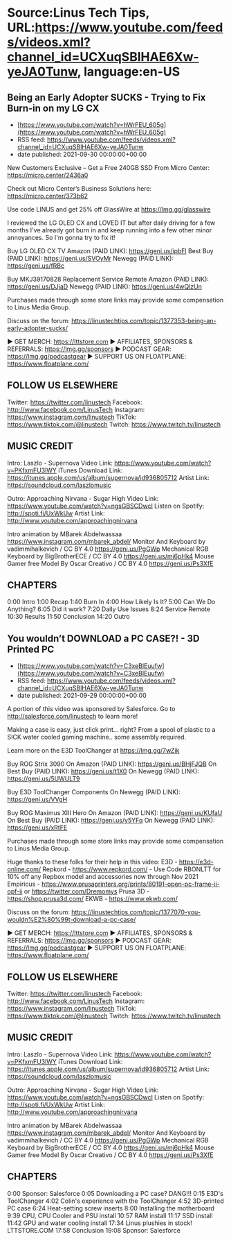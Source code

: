 # Source:Linus Tech Tips, URL:https://www.youtube.com/feeds/videos.xml?channel_id=UCXuqSBlHAE6Xw-yeJA0Tunw, language:en-US

## Being an Early Adopter SUCKS - Trying to Fix Burn-in on my LG CX
 - [https://www.youtube.com/watch?v=hWrFEU_605g](https://www.youtube.com/watch?v=hWrFEU_605g)
 - RSS feed: https://www.youtube.com/feeds/videos.xml?channel_id=UCXuqSBlHAE6Xw-yeJA0Tunw
 - date published: 2021-09-30 00:00:00+00:00

New Customers Exclusive – Get a Free 240GB SSD From Micro Center: https://micro.center/2436a0

Check out Micro Center’s Business Solutions here: https://micro.center/373b62

Use code LINUS and get 25% off GlassWire at https://lmg.gg/glasswire

I reviewed the LG OLED CX and LOVED IT but after daily driving for a few months I've already got burn in and keep running into a few other minor annoyances. So I'm gonna try to fix it!


Buy LG OLED CX TV
  Amazon (PAID LINK): https://geni.us/ipbFl
  Best Buy (PAID LINK): https://geni.us/SVOyMr
  Newegg (PAID LINK): https://geni.us/fRBc

Buy MKJ39170828 Replacement Service Remote
  Amazon (PAID LINK): https://geni.us/DJjaD
  Newegg (PAID LINK): https://geni.us/4wQlzUn

Purchases made through some store links may provide some compensation to Linus Media Group.

Discuss on the forum: https://linustechtips.com/topic/1377353-being-an-early-adopter-sucks/

► GET MERCH: https://lttstore.com
► AFFILIATES, SPONSORS & REFERRALS: https://lmg.gg/sponsors
► PODCAST GEAR: https://lmg.gg/podcastgear
► SUPPORT US ON FLOATPLANE: https://www.floatplane.com/

FOLLOW US ELSEWHERE
---------------------------------------------------  
Twitter: https://twitter.com/linustech
Facebook: http://www.facebook.com/LinusTech
Instagram: https://www.instagram.com/linustech
TikTok: https://www.tiktok.com/@linustech
Twitch: https://www.twitch.tv/linustech

MUSIC CREDIT
---------------------------------------------------
Intro: Laszlo - Supernova
Video Link: https://www.youtube.com/watch?v=PKfxmFU3lWY
iTunes Download Link: https://itunes.apple.com/us/album/supernova/id936805712
Artist Link: https://soundcloud.com/laszlomusic

Outro: Approaching Nirvana - Sugar High
Video Link: https://www.youtube.com/watch?v=ngsGBSCDwcI
Listen on Spotify: http://spoti.fi/UxWkUw
Artist Link: http://www.youtube.com/approachingnirvana

Intro animation by MBarek Abdelwassaa https://www.instagram.com/mbarek_abdel/
Monitor And Keyboard by vadimmihalkevich / CC BY 4.0  https://geni.us/PgGWp
Mechanical RGB Keyboard by BigBrotherECE / CC BY 4.0 https://geni.us/mj6pHk4
Mouse Gamer free Model By Oscar Creativo / CC BY 4.0 https://geni.us/Ps3XfE

CHAPTERS
---------------------------------------------------  
0:00 Intro
1:00 Recap
1:40 Burn In
4:00 How Likely Is It?
5:00 Can We Do Anything?
6:05 Did it work?
7:20 Daily Use Issues
8:24 Service Remote
10:30 Results
11:50 Conclusion
14:20 Outro

## You wouldn’t DOWNLOAD a PC CASE?! - 3D Printed PC
 - [https://www.youtube.com/watch?v=C3xeBlEuufw](https://www.youtube.com/watch?v=C3xeBlEuufw)
 - RSS feed: https://www.youtube.com/feeds/videos.xml?channel_id=UCXuqSBlHAE6Xw-yeJA0Tunw
 - date published: 2021-09-29 00:00:00+00:00

A portion of this video was sponsored by Salesforce. Go to http://salesforce.com/linustech to learn more!

Making a case is easy, just click print... right? From a spool of plastic to a SICK water cooled gaming machine.. some assembly required. 

Learn more on the E3D ToolChanger at https://lmg.gg/7wZik

Buy ROG Strix 3090
On Amazon (PAID LINK): https://geni.us/BHjFJQB
On Best Buy (PAID LINK): https://geni.us/t1X0
On Newegg (PAID LINK): https://geni.us/5UWULT9

Buy E3D ToolChanger Components
On Newegg (PAID LINK): https://geni.us/VVgH

Buy ROG Maximus XIII Hero
On Amazon (PAID LINK): https://geni.us/KUfaU
On Best Buy (PAID LINK): https://geni.us/y5YFq
On Newegg (PAID LINK): https://geni.us/xRtFE

Purchases made through some store links may provide some compensation to Linus Media Group.

Huge thanks to these folks for their help in this video:
E3D - https://e3d-online.com/
Repkord - https://www.repkord.com/ - Use Code RBONLTT for 10% off any Repbox model and accessories now through Nov 2021
Empiricus - https://www.prusaprinters.org/prints/80191-open-pc-frame-ii-opf-ii or https://twitter.com/Dremomys
Prusa 3D - https://shop.prusa3d.com/
EKWB - https://www.ekwb.com/

Discuss on the forum: https://linustechtips.com/topic/1377070-you-wouldn%E2%80%99t-download-a-pc-case/

► GET MERCH: https://lttstore.com
► AFFILIATES, SPONSORS & REFERRALS: https://lmg.gg/sponsors
► PODCAST GEAR: https://lmg.gg/podcastgear
► SUPPORT US ON FLOATPLANE: https://www.floatplane.com/

FOLLOW US ELSEWHERE
---------------------------------------------------  
Twitter: https://twitter.com/linustech
Facebook: http://www.facebook.com/LinusTech
Instagram: https://www.instagram.com/linustech
TikTok: https://www.tiktok.com/@linustech
Twitch: https://www.twitch.tv/linustech

MUSIC CREDIT
---------------------------------------------------
Intro: Laszlo - Supernova
Video Link: https://www.youtube.com/watch?v=PKfxmFU3lWY
iTunes Download Link: https://itunes.apple.com/us/album/supernova/id936805712
Artist Link: https://soundcloud.com/laszlomusic

Outro: Approaching Nirvana - Sugar High
Video Link: https://www.youtube.com/watch?v=ngsGBSCDwcI
Listen on Spotify: http://spoti.fi/UxWkUw
Artist Link: http://www.youtube.com/approachingnirvana

Intro animation by MBarek Abdelwassaa https://www.instagram.com/mbarek_abdel/
Monitor And Keyboard by vadimmihalkevich / CC BY 4.0  https://geni.us/PgGWp
Mechanical RGB Keyboard by BigBrotherECE / CC BY 4.0 https://geni.us/mj6pHk4
Mouse Gamer free Model By Oscar Creativo / CC BY 4.0 https://geni.us/Ps3XfE

CHAPTERS
---------------------------------------------------  
0:00 Sponsor: Salesforce
0:05 Downloading a PC case? DANG!!!
0:15 E3D's ToolChanger
4:02 Colin's experience with the ToolChanger
4:52 3D-printed PC case
6:24 Heat-setting screw inserts
8:00 Installing the motherboard
9:39 CPU, CPU Cooler and PSU install
10:57 RAM install
11:17 SSD install
11:42 GPU and water cooling install
17:34 Linus plushies in stock! LTTSTORE.COM
17:58 Conclusion
19:08 Sponsor: Salesforce


